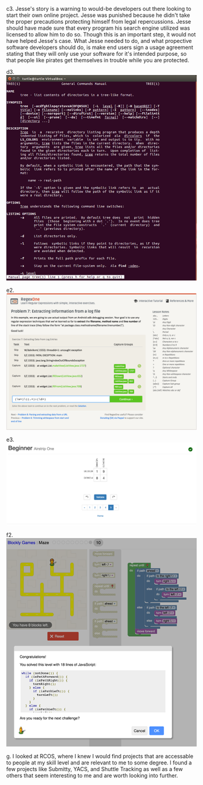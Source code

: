 c3. Jesse's story is a warning to would-be developers out there looking to start their own online project. Jesse was punished because he 
didn't take the proper precautions protecting himself from legal repercussions. Jesse should have made sure that every program his search
engine utilized was licensed to allow him to do so. Though this is an important step, it would not have helped Jesse's case. What Jesse 
needed to do, and what propective software developers should do, is make end users sign a usage agreement stating that they will only use
your software for it's intended purpose, so that people like pirates get themselves in trouble while you are protected.

d3. ![screenshot](https://github.com/grubeb2/CSCI2693/blob/master/Screen_Shot.png?raw=true)

e2. ![screenshot2](https://github.com/grubeb2/CSCI2693/blob/master/Screen_Shot2.png?raw=true)

e3. ![screenshot3](https://github.com/grubeb2/CSCI2693/blob/master/Screen_Shot3.png?raw=true)

f2. ![screenshot4](https://github.com/grubeb2/CSCI2693/blob/master/Screen_Shot4.png?raw=true)

g. I looked at RCOS, where I knew I would find projects that are accessable to people at my skill level and are relevant to me to some degree. I found a few projects like Submitty, YACS, and Shuttle Tracking as well as a few others that seem interesting to me and are worth looking into further.
